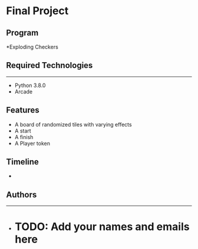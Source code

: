 # Final Project
## Program
*Exploding Checkers

## Required Technologies
---
* Python 3.8.0
* Arcade

## Features
* A board of randomized tiles with varying effects
* A start
* A finish
* A Player token

## Timeline
*
## Authors
---
* # TODO: Add your names and emails here
